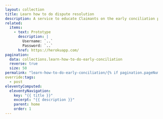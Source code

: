 ```yaml
---
layout: collection
title: Learn how to do dispute resolution
description: A service to educate Claimants on the early conciliation process
related:
  items:
    - text: Prototype
      description: |
        Username: `..`
        Password: `..`
      href: https://herokuapp.com/
pagination:
  data: collections.learn-how-to-do-early-conciliation
  reverse: true
  size: 50
permalink: "learn-how-to-do-early-conciliation/{% if pagination.pageNumber > 0 %}page/{{ pagination.pageNumber + 1 }}{% endif %}/"
override:tags:
  - post
eleventyComputed:
  eleventyNavigation:
    key: "{{ title }}"
    excerpt: "{{ description }}"
    parent: home
    order: 1
---
```

